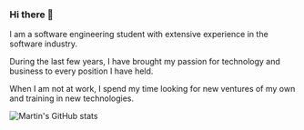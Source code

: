 ### Hi there 👋

I am a software engineering student with extensive experience in the software industry.

During the last few years, I have brought my passion for technology and business to every position I have held.

When I am not at work, I spend my time looking for new ventures of my own and training in new technologies.


![Martin's GitHub stats](https://github-readme-stats.vercel.app/api?username=tin-r9&show_icons=true&theme=radical)
